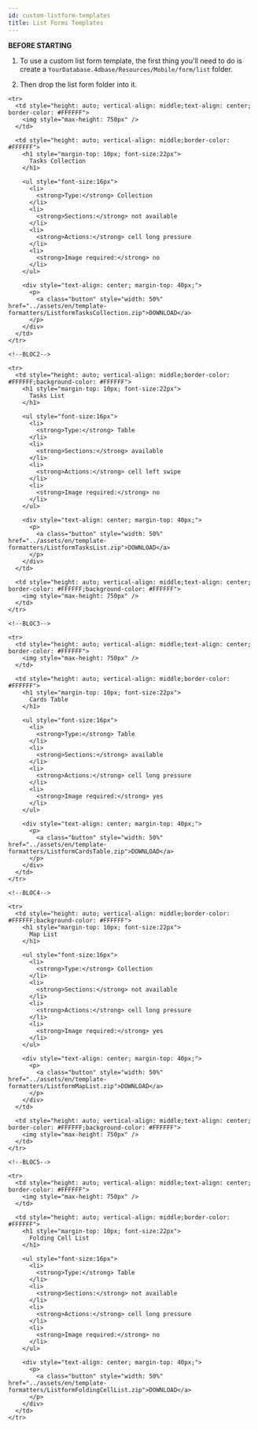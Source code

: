 ```yaml
---
id: custom-listform-templates
title: List Forms Templates
---
```

<div class = "tips"> 

**BEFORE STARTING**

1. To use a custom list form template, the first thing you'll need to do is create a `YourDatabase.4dbase/Resources/Mobile/form/list` folder.

2. Then drop the list form folder into it.</div> 

<div style="height: auto;">
  <table>
    <col width="50%"> <col width="50%"> <!--BLOC1-->
    
    <tr>
      <td style="height: auto; vertical-align: middle;text-align: center; border-color: #FFFFFF">
        <img style="max-height: 750px" />
      </td>
      
      <td style="height: auto; vertical-align: middle;border-color: #FFFFFF">
        <h1 style="margin-top: 10px; font-size:22px">
          Tasks Collection
        </h1>
        
        <ul style="font-size:16px">
          <li>
            <strong>Type:</strong> Collection
          </li>
          <li>
            <strong>Sections:</strong> not available
          </li>
          <li>
            <strong>Actions:</strong> cell long pressure
          </li>
          <li>
            <strong>Image required:</strong> no
          </li>
        </ul>
        
        <div style="text-align: center; margin-top: 40px;">
          <p>
            <a class="button" style="width: 50%" href="../assets/en/template-formatters/ListformTasksCollection.zip">DOWNLOAD</a>
          </p>
        </div>
      </td>
    </tr>
    
    <!--BLOC2-->
    
    <tr>
      <td style="height: auto; vertical-align: middle;border-color: #FFFFFF;background-color: #FFFFFF">
        <h1 style="margin-top: 10px; font-size:22px">
          Tasks List
        </h1>
        
        <ul style="font-size:16px">
          <li>
            <strong>Type:</strong> Table
          </li>
          <li>
            <strong>Sections:</strong> available
          </li>
          <li>
            <strong>Actions:</strong> cell left swipe
          </li>
          <li>
            <strong>Image required:</strong> no
          </li>
        </ul>
        
        <div style="text-align: center; margin-top: 40px;">
          <p>
            <a class="button" style="width: 50%" href="../assets/en/template-formatters/ListformTasksList.zip">DOWNLOAD</a>
          </p>
        </div>
      </td>
      
      <td style="height: auto; vertical-align: middle;text-align: center; border-color: #FFFFFF;background-color: #FFFFFF">
        <img style="max-height: 750px" />
      </td>
    </tr>
    
    <!--BLOC3-->
    
    <tr>
      <td style="height: auto; vertical-align: middle;text-align: center; border-color: #FFFFFF">
        <img style="max-height: 750px" />
      </td>
      
      <td style="height: auto; vertical-align: middle;border-color: #FFFFFF">
        <h1 style="margin-top: 10px; font-size:22px">
          Cards Table
        </h1>
        
        <ul style="font-size:16px">
          <li>
            <strong>Type:</strong> Table
          </li>
          <li>
            <strong>Sections:</strong> available
          </li>
          <li>
            <strong>Actions:</strong> cell long pressure
          </li>
          <li>
            <strong>Image required:</strong> yes
          </li>
        </ul>
        
        <div style="text-align: center; margin-top: 40px;">
          <p>
            <a class="button" style="width: 50%" href="../assets/en/template-formatters/ListformCardsTable.zip">DOWNLOAD</a>
          </p>
        </div>
      </td>
    </tr>
    
    <!--BLOC4-->
    
    <tr>
      <td style="height: auto; vertical-align: middle;border-color: #FFFFFF;background-color: #FFFFFF">
        <h1 style="margin-top: 10px; font-size:22px">
          Map List
        </h1>
        
        <ul style="font-size:16px">
          <li>
            <strong>Type:</strong> Collection
          </li>
          <li>
            <strong>Sections:</strong> not available
          </li>
          <li>
            <strong>Actions:</strong> cell long pressure
          </li>
          <li>
            <strong>Image required:</strong> yes
          </li>
        </ul>
        
        <div style="text-align: center; margin-top: 40px;">
          <p>
            <a class="button" style="width: 50%" href="../assets/en/template-formatters/ListformMapList.zip">DOWNLOAD</a>
          </p>
        </div>
      </td>
      
      <td style="height: auto; vertical-align: middle;text-align: center; border-color: #FFFFFF;background-color: #FFFFFF">
        <img style="max-height: 750px" />
      </td>
    </tr>
    
    <!--BLOC5-->
    
    <tr>
      <td style="height: auto; vertical-align: middle;text-align: center; border-color: #FFFFFF">
        <img style="max-height: 750px" />
      </td>
      
      <td style="height: auto; vertical-align: middle;border-color: #FFFFFF">
        <h1 style="margin-top: 10px; font-size:22px">
          Folding Cell List
        </h1>
        
        <ul style="font-size:16px">
          <li>
            <strong>Type:</strong> Table
          </li>
          <li>
            <strong>Sections:</strong> not available
          </li>
          <li>
            <strong>Actions:</strong> cell long pressure
          </li>
          <li>
            <strong>Image required:</strong> no
          </li>
        </ul>
        
        <div style="text-align: center; margin-top: 40px;">
          <p>
            <a class="button" style="width: 50%" href="../assets/en/template-formatters/ListformFoldingCellList.zip">DOWNLOAD</a>
          </p>
        </div>
      </td>
    </tr>
  </table>
</div>